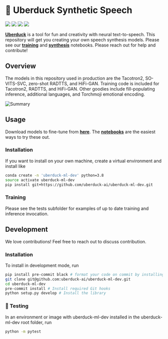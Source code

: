 # 🦆 Uberduck Synthetic Speech
![](https://img.shields.io/github/forks/uberduck-ai/uberduck-ml-dev) ![](https://img.shields.io/github/stars/uberduck-ai/uberduck-ml-dev) ![](https://img.shields.io/github/issues/uberduck-ai/uberduck-ml-dev) ![](https://github.com/uberduck-ai/uberduck-ml-dev/actions/workflows/main.yml/badge.svg)

[**Uberduck**](https://uberduck.ai/) is a tool for fun and creativity with neural text-to-speech. This repository will get you creating your own speech synthesis models. Please see our [**training**](https://colab.research.google.com/drive/1jF-Otw2_ssEcus4ISaIZu3QDmtifUvyY) and [**synthesis**](https://colab.research.google.com/drive/1wXWuhnw2pdfFy1L-pUzHfopW10W2GiJS) notebooks. Please reach out for help and contribute!

## Overview

The models in this repository used in production are the Tacotron2, SO-VITS-SVC, zero-shot RADTTS, and HiFi-GAN.  Training code is included for Tacotron2, RADTTS, and HiFi-GAN.  Other goodies include fill-populating inference, additional languages, and Torchmoji emotional encoding. 

![Summary](https://github.com/uberduck-ai/uberduck-ml-dev/blob/master/details.png)

## Usage

Download models to fine-tune from [**here**](https://huggingface.co/Uberduck).  The [**notebooks**](https://app.uberduck.ai/) are the easiest ways to try these out.

### Installation

If you want to install on your own machine, create a virtual environment and install like 

```bash
conda create -n 'uberduck-ml-dev' python=3.8
source activate uberduck-ml-dev
pip install git+https://github.com/uberduck-ai/uberduck-ml-dev.git
```

### Training

Please see the tests subfolder for examples of up to date training and inference invocation.

## Development

We love contributions! Feel free to reach out to discuss contribution.

### Installation

To install in development mode, run

```bash
pip install pre-commit black # format your code on commit by installing black!
git clone git@github.com:uberduck-ai/uberduck-ml-dev.git
cd uberduck-ml-dev
pre-commit install # Install required Git hooks
python setup.py develop # Install the library
```

### 🚩 Testing

In an environment or image with uberduck-ml-dev installed in the uberduck-ml-dev root folder, run 

```bash
python -m pytest
```
